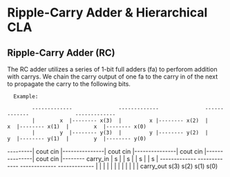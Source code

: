 # Ripple-Carry Adder & Hierarchical CLA

## Ripple-Carry Adder (RC)

The RC adder utilizes a series of 1-bit full adders (fa) to perforom addition with carrys. 
We chain the carry output of one fa to the carry in of the next to propagate the carry to the following bits.

      Example:
      
            -------------               -------------               -------------               -------------         
            |        x  |-------- x(3)  |         x |-------- x(2)  |        x  |-------- x(1)  |        x  |-------- x(0)
            |        y  |-------- y(3)  |         y |-------- y(2)  |        y  |-------- y(1)  |        y  |-------- y(0)
   ---------| cout  cin |---------------| cout  cin |---------------| cout  cin |---------------| cout  cin |-------- carry_in
            |    s      |               |    s      |               |    s      |               |    s      |
            -------------               -------------               -------------               -------------
                 |                           |                           |                           |
                 |                           |                           |                           |
                 |                           |                           |                           |
carry_out       s(3)                        s(2)                        s(1)                        s(0)
